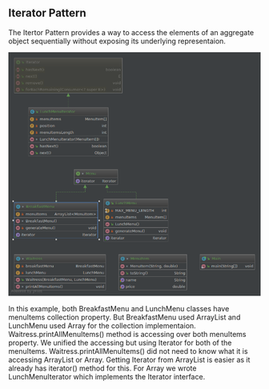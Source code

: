 ## Iterator Pattern

The Itertor Pattern provides a way to access the elements of an aggregate object sequentially without exposing its underlying representaion.

![alt text](https://raw.githubusercontent.com/ronniegnr/design-pattern/master/src/bd/com/ronnie/iterator/iterator.png)

In this example, both BreakfastMenu and LunchMenu classes have menuItems collection property. But BreakfastMenu used ArrayList and LunchMenu used Array for the collection implementaion. Waitress.printAllMenuItems() method is accessing over both menuItems property. We unified the accessing but using Iterator for both of the menuItems. Waitress.printAllMenuItems() did not need to know what it is accessing ArrayList or Array. Getting Iterator from ArrayList is easier as it already has iterator() method for this. For Array we wrote LunchMenuIterator which implements the Iterator interface.   
